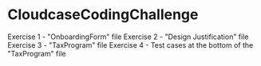 # CloudcaseCodingChallenge

Exercise 1 - "OnboardingForm" file
Exercise 2 - "Design Justification" file
Exercise 3 - "TaxProgram" file
Exercise 4 - Test cases at the bottom of the "TaxProgram" file
